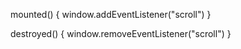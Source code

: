 mounted() {
  window.addEventListener("scroll")
}

destroyed() {
  window.removeEventListener("scroll")
}